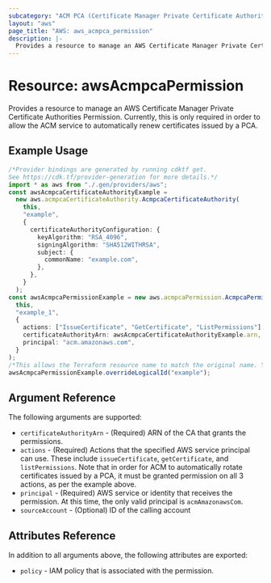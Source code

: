 ```yaml
---
subcategory: "ACM PCA (Certificate Manager Private Certificate Authority)"
layout: "aws"
page_title: "AWS: aws_acmpca_permission"
description: |-
  Provides a resource to manage an AWS Certificate Manager Private Certificate Authorities Permission
---
```


# Resource: awsAcmpcaPermission

Provides a resource to manage an AWS Certificate Manager Private Certificate Authorities Permission.
Currently, this is only required in order to allow the ACM service to automatically renew certificates issued by a PCA.

## Example Usage

```typescript
/*Provider bindings are generated by running cdktf get.
See https://cdk.tf/provider-generation for more details.*/
import * as aws from "./.gen/providers/aws";
const awsAcmpcaCertificateAuthorityExample =
  new aws.acmpcaCertificateAuthority.AcmpcaCertificateAuthority(
    this,
    "example",
    {
      certificateAuthorityConfiguration: {
        keyAlgorithm: "RSA_4096",
        signingAlgorithm: "SHA512WITHRSA",
        subject: {
          commonName: "example.com",
        },
      },
    }
  );
const awsAcmpcaPermissionExample = new aws.acmpcaPermission.AcmpcaPermission(
  this,
  "example_1",
  {
    actions: ["IssueCertificate", "GetCertificate", "ListPermissions"],
    certificateAuthorityArn: awsAcmpcaCertificateAuthorityExample.arn,
    principal: "acm.amazonaws.com",
  }
);
/*This allows the Terraform resource name to match the original name. You can remove the call if you don't need them to match.*/
awsAcmpcaPermissionExample.overrideLogicalId("example");

```

## Argument Reference

The following arguments are supported:

* `certificateAuthorityArn` - (Required) ARN of the CA that grants the permissions.
* `actions` - (Required) Actions that the specified AWS service principal can use. These include `issueCertificate`, `getCertificate`, and `listPermissions`. Note that in order for ACM to automatically rotate certificates issued by a PCA, it must be granted permission on all 3 actions, as per the example above.
* `principal` - (Required) AWS service or identity that receives the permission. At this time, the only valid principal is `acmAmazonawsCom`.
* `sourceAccount` - (Optional) ID of the calling account

## Attributes Reference

In addition to all arguments above, the following attributes are exported:

* `policy` - IAM policy that is associated with the permission.
